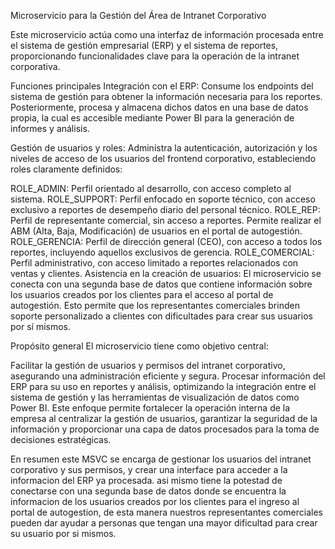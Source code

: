 Microservicio para la Gestión del Área de Intranet Corporativo

Este microservicio actúa como una interfaz de información procesada entre el sistema de gestión empresarial (ERP) y el sistema de reportes, proporcionando funcionalidades clave para la operación de la intranet corporativa.

Funciones principales
Integración con el ERP:
Consume los endpoints del sistema de gestión para obtener la información necesaria para los reportes. Posteriormente, procesa y almacena dichos datos en una base de datos propia, la cual es accesible mediante Power BI para la generación de informes y análisis.

Gestión de usuarios y roles:
Administra la autenticación, autorización y los niveles de acceso de los usuarios del frontend corporativo, estableciendo roles claramente definidos:

ROLE_ADMIN: Perfil orientado al desarrollo, con acceso completo al sistema.
ROLE_SUPPORT: Perfil enfocado en soporte técnico, con acceso exclusivo a reportes de desempeño diario del personal técnico.
ROLE_REP: Perfil de representante comercial, sin acceso a reportes. Permite realizar el ABM (Alta, Baja, Modificación) de usuarios en el portal de autogestión.
ROLE_GERENCIA: Perfil de dirección general (CEO), con acceso a todos los reportes, incluyendo aquellos exclusivos de gerencia.
ROLE_COMERCIAL: Perfil administrativo, con acceso limitado a reportes relacionados con ventas y clientes.
Asistencia en la creación de usuarios:
El microservicio se conecta con una segunda base de datos que contiene información sobre los usuarios creados por los clientes para el acceso al portal de autogestión. Esto permite que los representantes comerciales brinden soporte personalizado a clientes con dificultades para crear sus usuarios por sí mismos.

Propósito general
El microservicio tiene como objetivo central:

Facilitar la gestión de usuarios y permisos del intranet corporativo, asegurando una administración eficiente y segura.
Procesar información del ERP para su uso en reportes y análisis, optimizando la integración entre el sistema de gestión y las herramientas de visualización de datos como Power BI.
Este enfoque permite fortalecer la operación interna de la empresa al centralizar la gestión de usuarios, garantizar la seguridad de la información y proporcionar una capa de datos procesados para la toma de decisiones estratégicas.

En resumen este MSVC se encarga de gestionar los usuarios del intranet corporativo y sus permisos, y crear una interface para acceder a la informacion del ERP ya procesada.
asi mismo tiene la potestad de conectarse con una segunda base de datos donde se encuentra la informacion de los usuarios creados por los clientes para el ingreso al portal de autogestion, 
de esta manera nuestros representantes comerciales pueden dar ayudar a personas que tengan una mayor dificultad para crear su usuario por si mismos.
